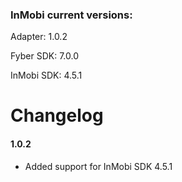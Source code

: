 ### InMobi current versions:

Adapter: 1.0.2

Fyber SDK: 7.0.0

InMobi SDK: 4.5.1


# Changelog

#### 1.0.2

- Added support for InMobi SDK 4.5.1
